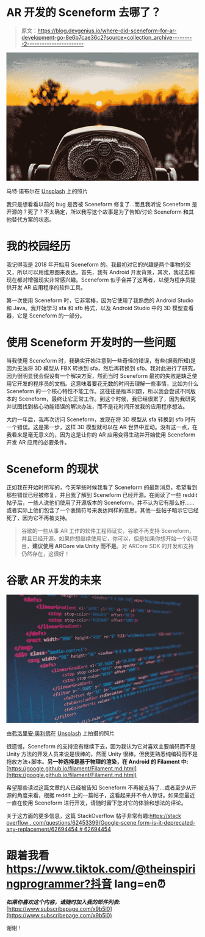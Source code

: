 # AR 开发的 Sceneform 去哪了？

> 原文：<https://blog.devgenius.io/where-did-sceneform-for-ar-development-go-8e6b7cae36c2?source=collection_archive---------2----------------------->

![](img/2f1864a620a6e6915bc8386d725c6f7e.png)

马特·诺布尔在 [Unsplash](https://unsplash.com/) 上的照片

我只是想看看以前的 bug 是否被 Sceneform 修复了…而且我听说 Sceneform 是开源的？死了？不太确定，所以我写这个故事是为了告知/讨论 Sceneform 和其他替代方案的状态。

# 我的校园经历

我记得我是 2018 年开始用 Sceneform 的。我最初对它的兴趣是两个事物的交叉，所以可以用维恩图来表达。首先，我有 Android 开发背景，其次，我过去和现在都对增强现实非常感兴趣。Sceneform 似乎合并了这两者，以便为程序员提供开发 AR 应用程序的软件工具。

第一次使用 Sceneform 时，它非常棒，因为它使用了我熟悉的 Android Studio 和 Java。我开始学习 sfa 和 sfb 格式，以及 Android Studio 中的 3D 模型查看器，它是 Sceneform 的一部分。

# 使用 Sceneform 开发时的一些问题

当我使用 Sceneform 时，我确实开始注意到一些奇怪的错误，有些(据我所知)是因为无法将 3D 模型从 FBX 转换到 sfa，然后再转换到 sfb。我对此进行了研究，因为很明显我会假设有一个解决方案，然而当时 Sceneform 最初的失败是缺乏使用它开发的程序员的文档。这意味着要花无数的时间去理解一些事情，比如为什么 Sceneform 的一个核心特性不能工作。这往往是版本问题，所以我会尝试不同版本的 Sceneform，最终让它正常工作。到这个时候，我已经很累了，因为我研究并试图找到核心功能错误的解决办法，而不是花时间开发我的应用程序想法。

大约一年后，我再次访问 Sceneform，发现在将 3D 模型从 sfa 转换到 sfb 时有一个错误。这是第一步，这样 3D 模型就可以在 AR 世界中互动。没有这一点，在我看来是毫无意义的，因为这是让你的 AR 应用变得生动并开始使用 Sceneform 开发 AR 应用的必要条件。

# Sceneform 的现状

正如我在开始时所写的，今天早些时候我看了 Sceneform 的最新消息，希望看到那些错误已经被修复，并且我了解到 Sceneform 已经开源。在阅读了一些 reddit 帖子后，一些人说他们使用了开源版本的 Sceneform，并不认为它有那么好……或者实际上他们包含了一个表情符号来表达同样的意思。其他一些帖子暗示它已经死了，因为它不再被支持。

> 谷歌的一些从事 AR 工作的软件工程师证实，谷歌不再支持 Sceneform，并且已经开源。如果你想继续使用它，你可以，但是如果你想开始一个新项目，**建议使用 ARCore via Unity 而不是**。对 ARCore SDK 的开发和支持仍然存在，这很好！

# 谷歌 AR 开发的未来

![](img/3e50cd2fffcafb871b85605e8ac85cf5.png)

由[弗洛里安·奥利佛](https://unsplash.com/@florianolv)在 [Unsplash](https://unsplash.com/) 上拍摄的照片

很遗憾，Sceneform 的支持没有继续下去，因为我认为它对喜欢主要编码而不是 Unity 方法的开发人员来说是很棒的，然而 Unity 很棒，但我更熟悉纯编码而不是拖放方法+脚本。**另一种选择是基于物理的渲染，在 Android 的 Filament 中:**[https://google.github.io/filament/Filament.md.html](https://google.github.io/filament/Filament.md.html)

希望那些读过这篇文章的人已经被告知 Sceneform 不再被支持了…或者至少从开源的角度来看，根据 reddit 上的一篇帖子，这看起来并不令人惊讶。如果您最近一直在使用 Sceneform 进行开发，请随时留下您对它的体验和想法的评论。

关于这方面的更多信息，这篇 StackOverflow 帖子非常有趣:[https://stack overflow . com/questions/62453399/Google-scene form-is-it-deprecated-any-replacement/62694454 # 62694454](https://stackoverflow.com/questions/62453399/google-sceneform-is-it-deprecated-any-replacement/62694454#62694454)

# 跟着我看 https://www.tiktok.com/@theinspiringprogrammer?抖音 lang=en⏰

***如果你喜欢这个内容，请随时加入我的邮件列表:***[https://www.subscribepage.com/x9b5l0](https://www.subscribepage.com/x9b5l0)

谢谢！